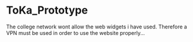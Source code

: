 # ToKa_Prototype
The college network wont allow the web widgets i have used. Therefore a VPN must be used in order to use the website properly...
